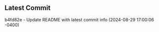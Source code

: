 
## Latest Commit
b4fd82e - Update README with latest commit info (2024-08-29 17:00:06 -0400) <Yunxi-Zhou>

